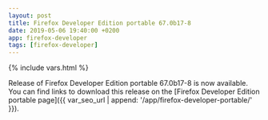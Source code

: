 ```yaml
---
layout: post
title: Firefox Developer Edition portable 67.0b17-8
date: 2019-05-06 19:40:00 +0200
app: firefox-developer
tags: [firefox-developer]
---
```

{% include vars.html %}

Release of Firefox Developer Edition portable 67.0b17-8 is now available.<br />
You can find links to download this release on the [Firefox Developer Edition portable page]({{ var_seo_url | append: '/app/firefox-developer-portable/' }}).
